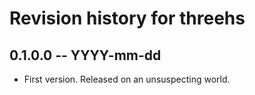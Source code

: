 # Revision history for threehs

## 0.1.0.0 -- YYYY-mm-dd

* First version. Released on an unsuspecting world.
